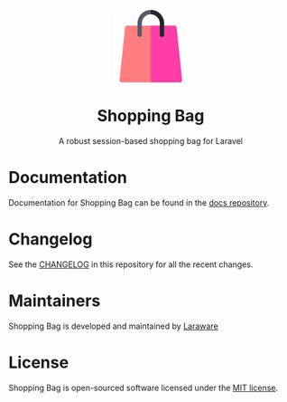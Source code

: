 <p align="center"><img src="art/shopping-bag.png" alt="Logo Laraware Shopping Bag"></p>

<h1 align="center">Shopping Bag</h1>

<p align="center">A robust session-based shopping bag for Laravel</p>

# Documentation

Documentation for Shopping Bag can be found in the [docs repository](https://github.com/laraware/docs/tree/main/shopping-bag).

# Changelog

See the [CHANGELOG](CHANGELOG.md) in this repository for all the recent changes.

# Maintainers

Shopping Bag is developed and maintained by [Laraware](https://github.com/laraware)

# License

Shopping Bag is open-sourced software licensed under the [MIT license](LICENSE.md).
